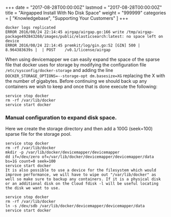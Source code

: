 +++
date = "2017-08-28T00:00:00Z"
lastmod = "2017-08-28T00:00:00Z"
title = "Airgapped Install With No Disk Space"
weight = "999999"
categories = [ "Knowledgebase", "Supporting Your Customers" ]
+++

```shell
docker logs replicated
ERROR 2016/08/24 22:14:45 airgap/airgap.go:166 write /tmp/airgap-package492843268/images/public/elasticsearch:latest: no space left on device
ERROR 2016/08/24 22:14:45 premkit/log/gin.go:52 [GIN] 500 | 8.964383639s |  | POST    /v0.1/license/airgap
```

When using devicemapper we can easily expand the space of the sparse file that docker uses for storage by modifying the configuration file `/etc/sysconfig/docker-storage` and adding the line `DOCKER_STORAGE_OPTIONS=--storage-opt dm.basesize=XG` replacing the X with the number of gigabytes. Before continuing we should back up any containers we wish to keep and once that is done execute the following:

```shell
service stop docker
rm -rf /var/lib/docker
service start docker
```

### Manual configuration to expand disk space.

Here we create the storage directory and then add a 100G (seek=100) sparse file for the storage pool.

```shell
service stop docker
rm -rf /var/lib/docker
mkdir -p /var/lib/docker/devicemapper/devicemapper
dd if=/dev/zero of=/var/lib/docker/devicemapper/devicemapper/data bs=1G count=0 seek=100
service start docker
It is also possible to use a device for the filesystem which would improve performance, we will have to wipe out "/var/lib/docker" as well so make sure to backup any containers. If it is a physical disk or an additional disk on the Cloud fdisk -l will be useful locating the disk we want to use.
```
```shell
service stop docker
rm -rf /var/lib/docker
ln -s /dev/sdb /var/lib/docker/devicemapper/devicemapper/data
service start docker
```